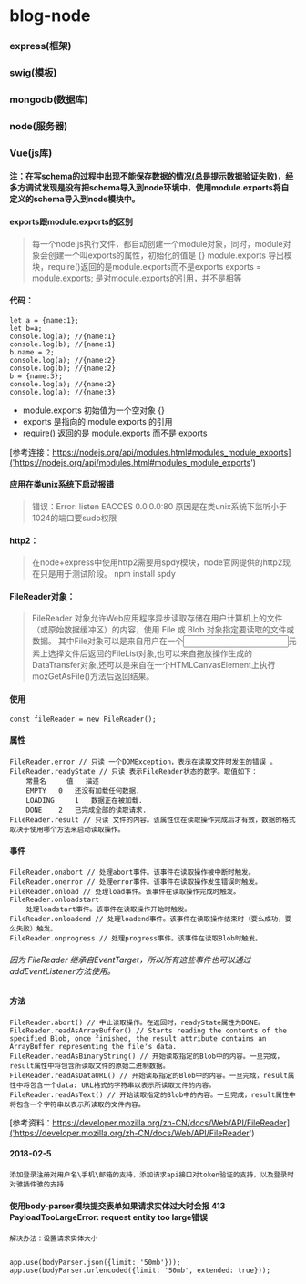 # blog-node

### express(框架)
### swig(模板)
### mongodb(数据库)
### node(服务器)
### Vue(js库)

#### 注：在写schema的过程中出现不能保存数据的情况(总是提示数据验证失败)，经多方调试发现是没有把schema导入到node环境中，使用module.exports将自定义的schema导入到node模块中。


#### exports跟module.exports的区别
> 每一个node.js执行文件，都自动创建一个module对象，同时，module对象会创建一个叫exports的属性，初始化的值是 {}
> module.exports 导出模块，require()返回的是module.exports而不是exports
> exports = module.exports; 是对module.exports的引用，并不是相等
	
#### 代码：
	let a = {name:1};
	let b=a;
	console.log(a); //{name:1}
	console.log(b); //{name:1}
	b.name = 2;
	console.log(a); //{name:2}
	console.log(b); //{name:2}
	b = {name:3};
	console.log(a); //{name:2}
	console.log(a); //{name:3}

* module.exports 初始值为一个空对象 {}
* exports 是指向的 module.exports 的引用
* require() 返回的是 module.exports 而不是 exports

[参考连接：https://nodejs.org/api/modules.html#modules_module_exports]('https://nodejs.org/api/modules.html#modules_module_exports')


#### 应用在类unix系统下启动报错
> 错误：Error: listen EACCES 0.0.0.0:80
> 原因是在类unix系统下监听小于1024的端口要sudo权限

#### http2：
> 在node+express中使用http2需要用spdy模块，node官网提供的http2现在只是用于测试阶段。
    npm install spdy


#### FileReader对象：
> FileReader 对象允许Web应用程序异步读取存储在用户计算机上的文件（或原始数据缓冲区）的内容，使用 File 或 Blob 对象指定要读取的文件或数据。
> 其中File对象可以是来自用户在一个<input>元素上选择文件后返回的FileList对象,也可以来自拖放操作生成的 DataTransfer对象,还可以是来自在一个HTMLCanvasElement上执行mozGetAsFile()方法后返回结果。

#### 使用
    const fileReader = new FileReader();

#### 属性
    FileReader.error // 只读 一个DOMException，表示在读取文件时发生的错误 。
    FileReader.readyState // 只读 表示FileReader状态的数字。取值如下：
        常量名 	值 	描述
        EMPTY 	0 	还没有加载任何数据.
        LOADING 	1 	数据正在被加载.
        DONE 	2 	已完成全部的读取请求.
    FileReader.result // 只读 文件的内容。该属性仅在读取操作完成后才有效，数据的格式取决于使用哪个方法来启动读取操作。
#### 事件
    FileReader.onabort // 处理abort事件。该事件在读取操作被中断时触发。
    FileReader.onerror // 处理error事件。该事件在读取操作发生错误时触发。
    FileReader.onload // 处理load事件。该事件在读取操作完成时触发。
    FileReader.onloadstart
        处理loadstart事件。该事件在读取操作开始时触发。
    FileReader.onloadend // 处理loadend事件。该事件在读取操作结束时（要么成功，要么失败）触发。
    FileReader.onprogress // 处理progress事件。该事件在读取Blob时触发。
###### 因为 FileReader 继承自EventTarget，所以所有这些事件也可以通过addEventListener方法使用。

#### 方法
    FileReader.abort() // 中止读取操作。在返回时，readyState属性为DONE。
    FileReader.readAsArrayBuffer() // Starts reading the contents of the specified Blob, once finished, the result attribute contains an ArrayBuffer representing the file's data.
    FileReader.readAsBinaryString() // 开始读取指定的Blob中的内容。一旦完成，result属性中将包含所读取文件的原始二进制数据。
    FileReader.readAsDataURL() // 开始读取指定的Blob中的内容。一旦完成，result属性中将包含一个data: URL格式的字符串以表示所读取文件的内容。
    FileReader.readAsText() // 开始读取指定的Blob中的内容。一旦完成，result属性中将包含一个字符串以表示所读取的文件内容。
    
 [参考资料：https://developer.mozilla.org/zh-CN/docs/Web/API/FileReader]('https://developer.mozilla.org/zh-CN/docs/Web/API/FileReader')

#### 2018-02-5
    添加登录注册对用户名\手机\邮箱的支持，添加请求api接口对token验证的支持，以及登录时对骓插件骓的支持


#### 使用body-parser模块提交表单如果请求实体过大时会报 413 PayloadTooLargeError: request entity too large错误
    解决办法：设置请求实体大小


    app.use(bodyParser.json({limit: '50mb'}));
    app.use(bodyParser.urlencoded({limit: '50mb', extended: true}));
